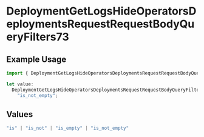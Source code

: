 # DeploymentGetLogsHideOperatorsDeploymentsRequestRequestBodyQueryFilters73

## Example Usage

```typescript
import { DeploymentGetLogsHideOperatorsDeploymentsRequestRequestBodyQueryFilters73 } from "@orq-ai/node/models/operations";

let value:
  DeploymentGetLogsHideOperatorsDeploymentsRequestRequestBodyQueryFilters73 =
    "is_not_empty";
```

## Values

```typescript
"is" | "is_not" | "is_empty" | "is_not_empty"
```